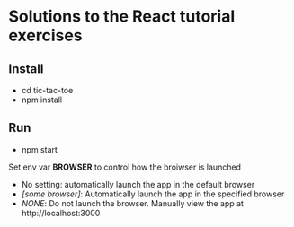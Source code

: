 # Solutions to the React tutorial exercises

## Install
* cd tic-tac-toe
* npm install

## Run
* npm start

Set env var **BROWSER** to control how the broiwser is launched
* No setting: automatically launch the app in the default browser
* *[some browser]*: Automatically launch the app in the specified browser
 * *NONE*: Do not launch the browser. Manually view the app at http://localhost:3000
